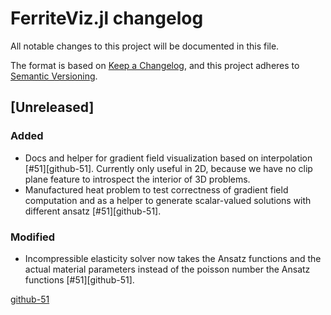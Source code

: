 # FerriteViz.jl changelog

All notable changes to this project will be documented in this file.

The format is based on [Keep a Changelog](https://keepachangelog.com/en/1.0.0/),
and this project adheres to [Semantic Versioning](https://semver.org/spec/v2.0.0.html).


## [Unreleased]
### Added
 - Docs and helper for gradient field visualization based on interpolation [#51][github-51].
   Currently only useful in 2D, because we have no clip plane feature to introspect the interior 
   of 3D problems.
 - Manufactured heat problem to test correctness of gradient field computation and as a 
   helper to generate scalar-valued solutions with different ansatz [#51][github-51].

### Modified
 - Incompressible elasticity solver now takes the Ansatz functions and the actual material 
   parameters instead of the poisson number the Ansatz functions [#51][github-51].


[github-51](https://github.com/Ferrite-FEM/Ferrite.jl/pull/51)
